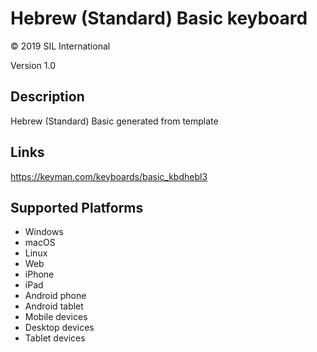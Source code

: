 Hebrew (Standard) Basic keyboard
==============

© 2019 SIL International

Version 1.0

Description
-----------

Hebrew (Standard) Basic generated from template

Links
-----
https://keyman.com/keyboards/basic_kbdhebl3

Supported Platforms
-------------------
 * Windows
 * macOS
 * Linux
 * Web
 * iPhone
 * iPad
 * Android phone
 * Android tablet
 * Mobile devices
 * Desktop devices
 * Tablet devices

